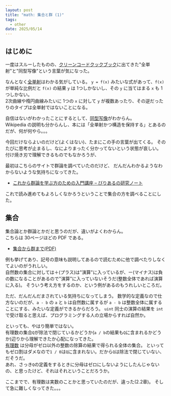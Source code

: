 ```yaml
---
layout: post
title: "math: 集合と群 (1)"
tags:
  - other
date: 2025/05/14
---
```


## はじめに

一度はスルーしたものの、[クリーンコードクックブック](20250511-book.md)に出てきた"全単射"と"同型写像"という言葉が気になった。

なんとなく[全単射](https://ja.wikipedia.org/wiki/%E5%85%A8%E5%8D%98%E5%B0%84)はわかる気がしている。
`y = f(x)` みたいな式があって、`f(x)` が単純な比例だと `f(x)` の結果 `y` は 1つしかないし、その `y` に当てはまる `x` も 1つしかない。  
2次曲線や楕円曲線みたいに 1つの `x` に対して `y` が複数あったり、その逆だったりのタイプは全単射ではないことになる。

自信はないがわかったことにするとして、[同型写像](https://ja.wikipedia.org/wiki/%E5%90%8C%E5%9E%8B%E5%86%99%E5%83%8F)がわからん。  
Wikipedia の説明も分からんし、本には「全単射かつ構造を保持する」とあるのだが、何が何やら。。。

今回だけならよいのだけど(よくはない)、たまにこの手の言葉が出てくる。
そのたびに思考が止まるし、なによりまったく分かってないという状態が哀しい。  
付け焼き刃で理解できるものでもなかろうが、

最初はこちらのサイトで群論を調べていたのだけど、
だんだんわかるようなわからないような気持ちになってきた。

* [これから群論を学ぶ方のための入門講座 – びりあるの研究ノート](https://blog.visvirial.com/articles/315)

これで読み進めてもよろしくなかろうということで集合の方を調べることにした。

## 集合

集合論とか群論とかだと思うのだが、違いがよくわからん。  
こちらは 30ページほどの PDF である。

* [集合から群まで(PDF)](https://www.kaijo.ed.jp/wp-content/uploads/2016/02/2011summer_2Ozawa.pdf)

例も挙げてあり、記号の意味も説明してあるので読むために他で調べたりしなくてよいのがうれしい。  
自然数の集合に対しては＋(プラス)は"演算"に入っているが、ー(マイナス)は負の数になることがあるので"演算"に入っていないそうだ(整数全体であれば演算に入る)。
そういう考え方をするのか、という例があるのもうれしいところだ。

ただ、だんだんだまされている気持ちになってしまう。
数学的な定義なので仕方ないのだが、`a - b` の `a` と `b` は自然数に属するが `a - b` は整数全体に属することにする、みたいな定義ができるからだろう。
`uint` 同士の演算の結果を `int` で受け取ると思えば、プログラミングする人の立場からすれば自然か。

といっても、やはり簡単ではない。  
有理数の集合`Q`が除法で閉じているかどうか(`a / b`の結果も`Q`に含まれるかどうか)辺りから理解できたか心配になってきた。  
[有理数](https://ja.wikipedia.org/wiki/%E6%9C%89%E7%90%86%E6%95%B0) は分母がゼロ以外の整数の除算の結果で得られる全体の集合。
といってもゼロ割はダメなので`1 / 0`は`Q`に含まれない。だから`Q`は除法で閉じていない、だそうだ。  
あれ、さっき`Q`の定義をするときに分母はゼロにしないようにしたんじゃないの、と思ったけど、それはそれということだろうか。

ここまでで、有理数は実数のことかと思っていたのだが、違った(2.2章)。
そして急に難しくなってきた。。。
